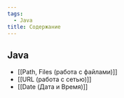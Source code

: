 ```yaml
---
tags:
  - Java
title: Содержание
---
```

## Java
- [[Path, Files (работа с файлами)]]
- [[URL (работа с  сетью)]]
- [[Date (Дата и Время)]]